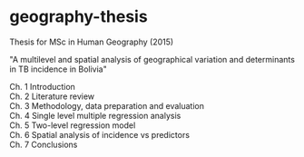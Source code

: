 # geography-thesis
Thesis for MSc in Human Geography (2015)

"A multilevel and spatial analysis of geographical variation and determinants in TB incidence in Bolivia"

Ch. 1 Introduction <BR>
Ch. 2 Literature review <BR>
Ch. 3 Methodology, data preparation and evaluation <BR>
Ch. 4 Single level multiple regression analysis <BR>
Ch. 5 Two-level regression model <BR>
Ch. 6 Spatial analysis of incidence vs predictors <BR>
Ch. 7 Conclusions
